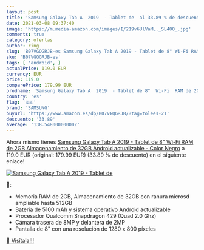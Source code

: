 ```yaml
---
layout: post
title: 'Samsung Galaxy Tab A  2019  - Tablet de  al 33.89 % de descuento'
date: 2021-03-08 09:37:40
image: 'https://m.media-amazon.com/images/I/219v6UlVaML._SL400_.jpg'
comments: true
category: ofertas
author: ring
slug: 'B07VGQGRJB-es Samsung Galaxy Tab A 2019 - Tablet de 8" Wi-Fi RAM de 2GB...'
sku: 'B07VGQGRJB-es'
tags: [ 'android', ]
actualPrice: 119.0 EUR
currency: EUR
price: 119.0
comparePrice: 179.99 EUR
prodname: 'Samsung Galaxy Tab A  2019  - Tablet de 8"  Wi-Fi  RAM de 2GB  Almacenamiento de 32GB  Android actualizable  - Color Negro'
country: 'es'
flag: '🇪🇸'
brand: 'SAMSUNG'
buyurl: 'https://www.amazon.es/dp/B07VGQGRJB/?tag=tolees-21'
descuento: '33.89'
average: '138.548000000002'
---
```


Ahora mismo tienes [Samsung Galaxy Tab A  2019  - Tablet de 8"  Wi-Fi  RAM de 2GB  Almacenamiento de 32GB  Android actualizable  - Color Negro](https://www.amazon.es/dp/B07VGQGRJB/?tag=tolees-21) a 119.0 EUR (original: 179.99 EUR) (33.89 %  de descuento) en el siguiente enlace!

[![Samsung Galaxy Tab A  2019  - Tablet de ](https://m.media-amazon.com/images/I/219v6UlVaML._SL400_.jpg)](https://www.amazon.es/dp/B07VGQGRJB/?tag=tolees-21)

🔎:

- Memoria RAM de 2GB, Almacenamiento de 32GB con ranura microsd ampliable hasta 512GB
- Batería de 5100 mAh y sistema operativo Android actualizable
- Procesador Qualcomm Snapdragon 429 (Quad 2.0 Ghz)
- Cámara trasera de 8MP y delantera de 2MP
- Pantalla de 8" con una resolución de 1280 x 800 píxeles

[🛒 Visítala!!!](https://www.amazon.es/dp/B07VGQGRJB/?tag=tolees-21)
